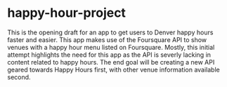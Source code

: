 # happy-hour-project

This is the opening draft for an app to get users to Denver happy hours faster and easier.
This app makes use of the Foursquare API to show venues with a happy hour menu listed on Foursquare.
Mostly, this initial attempt highlights the need for this app as the API is severly lacking
in content related to happy hours.  The end goal will be creating a new API geared towards 
Happy Hours first, with other venue information available second.
